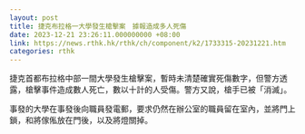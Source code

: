 ```yaml
---
layout: post
title: 捷克布拉格一大學發生槍擊案　據報造成多人死傷
date: 2023-12-21 23:26:11.000000000 +08:00
link: https://news.rthk.hk/rthk/ch/component/k2/1733315-20231221.htm
categories: rthk
---
```


捷克首都布拉格中部一間大學發生槍擊案，暫時未清楚確實死傷數字，但警方透露，槍擊事件造成數人死亡，數以十計的人受傷。警方又說，槍手已被「消滅」。

事發的大學在事發後向職員發電郵，要求仍然在辦公室的職員留在室內，並將門上鎖，和將傢俬放在門後，以及將燈關掉。

